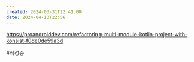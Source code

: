 ```yaml
---
created: 2024-03-31T22:41:00
date: 2024-04-13T22:56
---
```

https://proandroiddev.com/refactoring-multi-module-kotlin-project-with-konsist-f0de0de59a3d

#작성중 